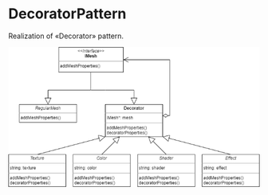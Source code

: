 # DecoratorPattern
Realization of «Decorator» pattern.

![Image alt](https://github.com/igorlysov/DecoratorPattern/raw/master/decorator.png)
